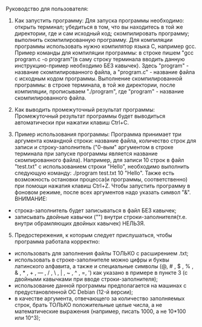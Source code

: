 Руководство для пользователя:

1. Как запустить программу:
Для запуска программы необходимо: открыть терминал; убедиться в том, что вы находитесь в той же директории, где и сам исходный код;
скомпилировать программу; выполнить скомпилированную программу.
Для компиляции программы использовать нужно компилятор языка C, например gcc. 
Пример команды для компиляции программы: 
в строке пишем "gcc program.c -o program"(в саму строку терминала вводить данную инструкцию-пример необходимо БЕЗ кавычек). 
Здесь "program" - название скомпилированного файла, а "program.c" - название файла с исходным кодом программы.
Выполнение скомпилированной программы: в строке терминала, в той же директории, после компиляции, прописываем "./program",
где "program" - название скомпилированного файла.

2. Как выводить промежуточный результат программы:
Промежуточный результат программы будет выводиться автоматически при нажатии клавиш Ctrl+C. 

3. Пример использования программы:
Программа принимает три аргумента командной строки: название файла, количество строк для записи и строку-заполнитель
("0-вым" аргументом в строке терминала при запуске программы является название скомпированного файла).
Например, для записи 10 строк в файл "test.txt" с использованием строки "Hello",
необходимо выполнить следующую команду: ./program test.txt 10 "Hello". 
Также есть возможность остановки процесса(и программы, соответственно) при помощи нажатия клавиш Ctrl+Z.
Чтобы запустить программу в фоновом режиме, после всех аргументов надо указать символ "&".
ВНИМАНИЕ:
- строка-заполнитель будет записываться в файл БЕЗ кавычек;
- записывать двойные кавычки ("") внутри строки-заполнителя(т.е. внутри обрамляющих двойных кавычек) НЕЛЬЗЯ.

5. Предостережения, к которым следует прислушаться, чтобы программа работала корректно:
- использовать для заполнения файлы ТОЛЬКО с расширением .txt;
- использовать в строке-заполнителе можно цифры и буквы латинского алфавита, а также и специальные символы (@, # , $ , % , & , * , + , — , / , \ , | , ~ , ^ , =, ') как указано в примере в пункте 3 (с двойными кавычками при вводе строки-заполнителя);
- использование данной программы предполагается на машинах с предустановленной ОС Debian (12-й версии);
- в качестве аргумента, отвечающего за количество заполняемых строк, брать ТОЛЬКО положительные целые числа, а не математические выражения
(например, писать 1000, а не 10*100 или 10^3);
